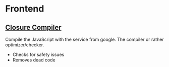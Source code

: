 # Frontend

## [Closure Compiler](https://developers.google.com/closure/compiler)

Compile the JavaScript with the service from google.
The compiler or rather optimizer/checker.
- Checks for safety issues
- Removes dead code


